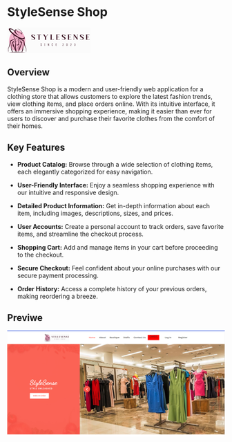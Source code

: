 # StyleSense Shop

![StyleSense Shop Logo](public/assets/images/klassy-logo.png)

## Overview

StyleSense Shop is a modern and user-friendly web application for a clothing store that allows customers to explore the latest fashion trends, view clothing items, and place orders online. With its intuitive interface, it offers an immersive shopping experience, making it easier than ever for users to discover and purchase their favorite clothes from the comfort of their homes.

## Key Features

- **Product Catalog:** Browse through a wide selection of clothing items, each elegantly categorized for easy navigation.

- **User-Friendly Interface:** Enjoy a seamless shopping experience with our intuitive and responsive design.

- **Detailed Product Information:** Get in-depth information about each item, including images, descriptions, sizes, and prices.

- **User Accounts:** Create a personal account to track orders, save favorite items, and streamline the checkout process.

- **Shopping Cart:** Add and manage items in your cart before proceeding to the checkout.

- **Secure Checkout:** Feel confident about your online purchases with our secure payment processing.

- **Order History:** Access a complete history of your previous orders, making reordering a breeze.

## Previwe

![View a preview of Stylesense Shop App](public/assets/images/preview1.png)

